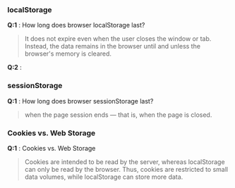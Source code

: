 ### localStorage

**Q:1** : How long does browser localStorage last?

> It does not expire even when the user closes the window or tab. Instead, the data remains in the browser until and unless the browser's memory is cleared.

**Q:2** :

### sessionStorage

**Q:1** : How long does browser sessionStorage last?

> when the page session ends — that is, when the page is closed.

### Cookies vs. Web Storage

**Q:1** : Cookies vs. Web Storage

> Cookies are intended to be read by the server, whereas localStorage can only be read by the browser. Thus, cookies are restricted to small data volumes, while localStorage can store more data.

